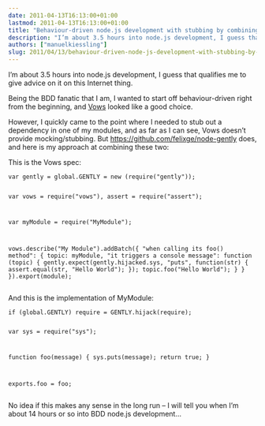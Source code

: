 ```yaml
---
date: 2011-04-13T16:13:00+01:00
lastmod: 2011-04-13T16:13:00+01:00
title: "Behaviour-driven node.js development with stubbing by combining Vows and node-gently"
description: "I’m about 3.5 hours into node.js development, I guess that qualifies me to give advice on it on this Internet thing. Being the BDD fanatic that I am, I wanted to start off behaviour-driven right from the beginning, and Vows looked like a good choice."
authors: ["manuelkiessling"]
slug: 2011/04/13/behaviour-driven-node-js-development-with-stubbing-by-combining-vows-and-node-gently
---
```


<p>
I’m about 3.5 hours into node.js development, I guess that qualifies me to give advice on it on this Internet thing.
</p>

<p>
Being the BDD fanatic that I am, I wanted to start off behaviour-driven right from the beginning, and <a href="http://vowsjs.org/">Vows</a> looked like a good choice.
</p>

<p>
However, I quickly came to the point where I needed to stub out a dependency in one of my modules, and as far as I can see, Vows doesn’t provide mocking/stubbing. But <a href="https://github.com/felixge/node-gently">https://github.com/felixge/node-gently</a> does, and here is my approach at combining these two:
</p>

<p>
This is the Vows spec:
<pre><code>var gently = global.GENTLY = new (require("gently"));

var vows = require("vows"),
    assert = require("assert");

var myModule = require("MyModule");

vows.describe("My Module").addBatch({
  "when calling its foo() method": {
    topic: myModule,
    "it triggers a console message": function (topic) {
      gently.expect(gently.hijacked.sys, "puts", function(str) {
        assert.equal(str, "Hello World");
      });
      topic.foo("Hello World");
    }
  }
}).export(module);
</code></pre>
</p>

<p>
And this is the implementation of MyModule:
<pre><code>if (global.GENTLY) require = GENTLY.hijack(require);

var sys = require("sys");

function foo(message) {
  sys.puts(message);
  return true;
}

exports.foo = foo;
</code></pre>
</p>
<p>
No idea if this makes any sense in the long run – I will tell you when I’m about 14 hours or so into BDD node.js development…
</p>
